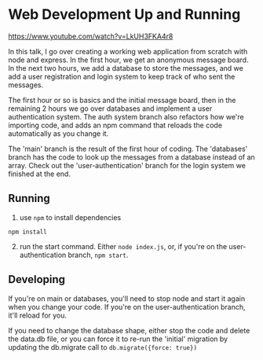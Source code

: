 # Web Development Up and Running

https://www.youtube.com/watch?v=LkUH3FKA4r8

In this talk, I go over creating a working web application from scratch with node and express. In the first hour, we get an anonymous message board. In the next two hours, we add a database to store the messages, and we add a user registration and login system to keep track of who sent the messages.

The first hour or so is basics and the initial message board, then in the remaining 2 hours we go over databases and implement a user authentication system. The auth system branch also refactors how we're importing code, and adds an npm command that reloads the code automatically as you change it.

The 'main' branch is the result of the first hour of coding. The 'databases' branch has the code to look up the messages from a database instead of an array. Check out the 'user-authentication' branch for the login system we finished at the end.

## Running

1. use `npm` to install dependencies

```
npm install
```

2. run the start command. Either `node index.js`, or, if you're on the user-authentication branch, `npm start`.

## Developing

If you're on main or databases, you'll need to stop node and start it again when you change your code. If you're on the user-authentication branch, it'll reload for you.

If you need to change the database shape, either stop the code and delete the data.db file, or you can force it to re-run the 'initial' migration by updating the db.migrate call to `db.migrate({force: true})`
